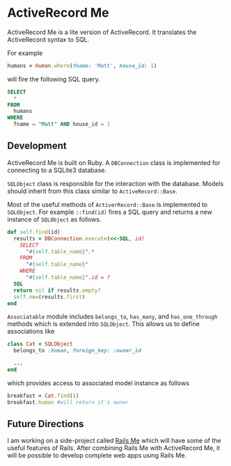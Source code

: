 # ActiveRecord Me

ActiveRecord Me is a lite version of ActiveRecord. It translates the ActiveRecord syntax to SQL.

For example

```ruby
humans = Human.where(fname: 'Matt', house_id: 1)
```

will fire the following SQL query.

```sql
SELECT
  *
FROM
  humans
WHERE
  fname = "Matt" AND house_id = 1
```

## Development

ActiveRecord Me is built on Ruby. A `DBConnection` class is implemented for connecting to a SQLite3 database.

`SQLObject` class is responsible for the interaction with the database. Models should inherit from this class similar to `ActiveRecord::Base`.

Most of the useful methods of `ActiverRecord::Base` is implemented to `SQLObject`. For example `::find(id)` fires a SQL query and returns a new instance of `SQLObject` as follows.

```ruby
def self.find(id)
  results = DBConnection.execute(<<-SQL, id)
    SELECT
      "#{self.table_name}".*
    FROM
      "#{self.table_name}"
    WHERE
      "#{self.table_name}".id = ?
  SQL
  return nil if results.empty?
  self.new(results.first)
end
```

`Associatable` module includes `belongs_to`, `has_many`, and `has_one_through` methods which is extended into `SQLObject`. This allows us to define associations like

```ruby
class Cat < SQLObject
  belongs_to :human, foreign_key: :owner_id

  ...
end
```

which provides access to associated model instance as follows

```ruby
breakfast = Cat.find(1)
breakfast.human #will return it's owner
```

## Future Directions

I am working on a side-project called [Rails Me][rails_link] which will have some of the useful features of Rails. After combining Rails Me with ActiveRecord Me, it will be possible to develop complete web apps using Rails Me.

[rails_link]: https://github.com/HCoban/RailsMe
